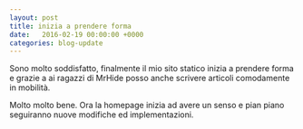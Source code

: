 ```yaml
---
layout: post
title: inizia a prendere forma
date:   2016-02-19 00:00:00 +0000
categories: blog-update
---
```

Sono molto soddisfatto, finalmente il mio sito statico inizia a prendere forma e grazie a ai ragazzi di MrHide posso anche scrivere articoli comodamente in mobilità.

Molto molto bene. Ora la homepage inizia ad avere un senso e pian piano seguiranno nuove modifiche ed implementazioni.